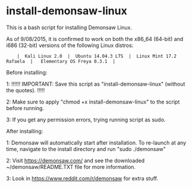 # install-demonsaw-linux

This is a bash script for installing Demonsaw Linux.

 As of 9/08/2015, it is confirmed to work on both  the x86_64 (64-bit) and i686 (32-bit) versions of the following Linux distros:

        |  Kali Linux 2.0  |  Ubuntu 14.04.3 LTS  |  Linux Mint 17.2 Rafaela  |   Elementary OS Freya 0.3.1  |
        
        
        
        
Before installing:


1: !!!!!! IMPORTANT: Save this script as "install-demonsaw-linux" (without the quotes). !!!!!

2: Make sure to apply "chmod +x install-demonsaw-linux" to the script before running.

3: If you get any permission errors, trying running script as sudo.



After installing: 

1: Demonsaw will automatically start after installation.  To re-launch at any time, navigate to the  install directory and run "sudo ./demonsaw" 

2: Visit https://demonsaw.com/ and see the downloaded ~/demonsaw/README.TXT file for more information.

3: Look in https://www.reddit.com/r/demonsaw for extra stuff.

   
   
